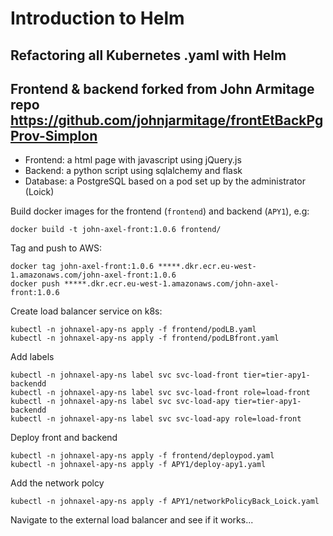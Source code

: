 # Introduction to Helm
## Refactoring all Kubernetes .yaml with Helm
## Frontend & backend forked from John Armitage repo https://github.com/johnjarmitage/frontEtBackPgProv-Simplon

* Frontend: a html page with javascript using jQuery.js
* Backend: a python script using sqlalchemy and flask
* Database: a PostgreSQL based on a pod set up by the administrator (Loick)

Build docker images for the frontend (`frontend`) and backend (`APY1`), e.g:
```buildoutcfg
docker build -t john-axel-front:1.0.6 frontend/
```
Tag and push to AWS:
```buildoutcfg
docker tag john-axel-front:1.0.6 *****.dkr.ecr.eu-west-1.amazonaws.com/john-axel-front:1.0.6
docker push *****.dkr.ecr.eu-west-1.amazonaws.com/john-axel-front:1.0.6
```
Create load balancer service on k8s:
```buildoutcfg
kubectl -n johnaxel-apy-ns apply -f frontend/podLB.yaml
kubectl -n johnaxel-apy-ns apply -f frontend/podLBfront.yaml
```
Add labels
```buildoutcfg
kubectl -n johnaxel-apy-ns label svc svc-load-front tier=tier-apy1-backendd
kubectl -n johnaxel-apy-ns label svc svc-load-front role=load-front
kubectl -n johnaxel-apy-ns label svc svc-load-apy tier=tier-apy1-backendd
kubectl -n johnaxel-apy-ns label svc svc-load-apy role=load-front
```
Deploy front and backend
```buildoutcfg
kubectl -n johnaxel-apy-ns apply -f frontend/deploypod.yaml
kubectl -n johnaxel-apy-ns apply -f APY1/deploy-apy1.yaml
```
Add the network polcy
```buildoutcfg
kubectl -n johnaxel-apy-ns apply -f APY1/networkPolicyBack_Loick.yaml
```

Navigate to the external load balancer and see if it works...

